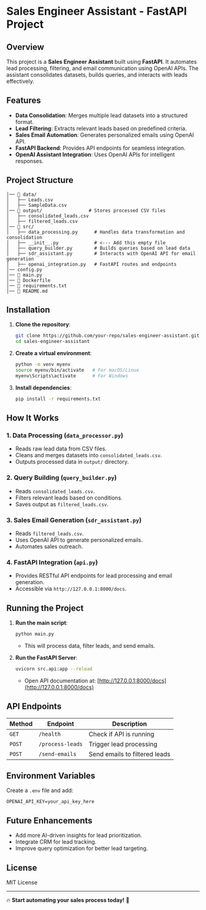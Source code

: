 # Sales Engineer Assistant - FastAPI Project

## Overview
This project is a **Sales Engineer Assistant** built using **FastAPI**. It automates lead processing, filtering, and email communication using OpenAI APIs. The assistant consolidates datasets, builds queries, and interacts with leads effectively.

## Features
- **Data Consolidation**: Merges multiple lead datasets into a structured format.
- **Lead Filtering**: Extracts relevant leads based on predefined criteria.
- **Sales Email Automation**: Generates personalized emails using OpenAI API.
- **FastAPI Backend**: Provides API endpoints for seamless integration.
- **OpenAI Assistant Integration**: Uses OpenAI APIs for intelligent responses.

## Project Structure
```
│── 📂 data/
│   ├── Leads.csv
│   ├── SampleData.csv
│── 📂 output/                 # Stores processed CSV files
│   ├── consolidated_leads.csv
│   ├── filtered_leads.csv
│── 📂 src/
│   ├── data_processing.py      # Handles data transformation and consolidation
│   ├── __init__.py             # <--- Add this empty file
│   ├── query_builder.py        # Builds queries based on lead data
│   ├── sdr_assistant.py        # Interacts with OpenAI API for email generation
│   ├── openai_integration.py   # FastAPI routes and endpoints
│── config.py
│── 📜 main.py
│── 📜 Dockerfile 
│── 📜 requirements.txt
│── 📜 README.md
```

## Installation
1. **Clone the repository**:
   ```sh
   git clone https://github.com/your-repo/sales-engineer-assistant.git
   cd sales-engineer-assistant
   ```
2. **Create a virtual environment**:
   ```sh
   python -m venv myenv
   source myenv/bin/activate   # For macOS/Linux
   myenv\Scripts\activate      # For Windows
   ```
3. **Install dependencies**:
   ```sh
   pip install -r requirements.txt
   ```

## How It Works
### 1. Data Processing (`data_processor.py`)
- Reads raw lead data from CSV files.
- Cleans and merges datasets into `consolidated_leads.csv`.
- Outputs processed data in `output/` directory.

### 2. Query Building (`query_builder.py`)
- Reads `consolidated_leads.csv`.
- Filters relevant leads based on conditions.
- Saves output as `filtered_leads.csv`.

### 3. Sales Email Generation (`sdr_assistant.py`)
- Reads `filtered_leads.csv`.
- Uses OpenAI API to generate personalized emails.
- Automates sales outreach.

### 4. FastAPI Integration (`api.py`)
- Provides RESTful API endpoints for lead processing and email generation.
- Accessible via `http://127.0.0.1:8000/docs`.

## Running the Project
1. **Run the main script**:
   ```sh
   python main.py
   ```
   - This will process data, filter leads, and send emails.

2. **Run the FastAPI Server**:
   ```sh
   uvicorn src.api:app --reload
   ```
   - Open API documentation at: [http://127.0.0.1:8000/docs](http://127.0.0.1:8000/docs)

## API Endpoints
| Method | Endpoint | Description |
|--------|----------|-------------|
| `GET` | `/health` | Check if API is running |
| `POST` | `/process-leads` | Trigger lead processing |
| `POST` | `/send-emails` | Send emails to filtered leads |

## Environment Variables
Create a `.env` file and add:
```
OPENAI_API_KEY=your_api_key_here
```

## Future Enhancements
- Add more AI-driven insights for lead prioritization.
- Integrate CRM for lead tracking.
- Improve query optimization for better lead targeting.

## License
MIT License

---
🔥 **Start automating your sales process today!** 🚀

